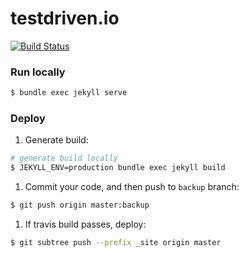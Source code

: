 # testdriven.io

[![Build Status](https://travis-ci.org/realpython/test-driven.svg?branch=backup)](https://travis-ci.org/realpython/test-driven)

### Run locally

```sh
$ bundle exec jekyll serve
```

### Deploy

1. Generate build:

  ```sh
  # generate build locally
  $ JEKYLL_ENV=production bundle exec jekyll build
  ```

1. Commit your code, and then push to `backup` branch:

  ```sh
  $ git push origin master:backup
  ```

1. If travis build passes, deploy:

  ```sh
  $ git subtree push --prefix _site origin master
  ```
